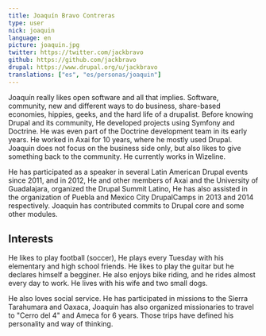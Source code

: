 ```yaml
---
title: Joaquín Bravo Contreras
type: user
nick: joaquin
language: en
picture: joaquin.jpg
twitter: https://twitter.com/jackbravo
github: https://github.com/jackbravo
drupal: https://www.drupal.org/u/jackbravo
translations: ["es", "es/personas/joaquin"]
---
```


Joaquín really likes open software and all that implies. Software, community, new and different ways  to do business, share-based economies, hippies, geeks, and the hard life of a drupalist. Before knowing Drupal and its community, He developed projects using Symfony and Doctrine. He was even part of the Doctrine development team in its early years. He worked in Axai for 10 years, where he mostly used Drupal. Joaquin does not focus on the business side only, but also likes to give something back to the community. He currently works in Wizeline.

He has participated as a speaker in several Latin American Drupal events  since 2011, and in 2012, He and other members of Axai and the University of Guadalajara, organized the Drupal Summit Latino, He has also assisted in the organization of Puebla and Mexico City DrupalCamps in 2013 and 2014 respectively. Joaquin has contributed commits to Drupal core and some other modules.

## Interests

He likes to play football (soccer), He plays every Tuesday with his elementary and high school friends. He likes to play the guitar but he declares himself a begginer. He also enjoys bike riding, and he rides almost every day to work. He lives with his wife and two small dogs.

He also loves social service. He has participated in missions to the Sierra Tarahumara and Oaxaca,  Joaquin has also organized missionaries to travel to "Cerro del 4" and  Ameca for 6 years. Those trips have defined his personality and way of thinking.
